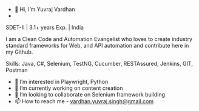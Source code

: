 - 👋 Hi, I’m Yuvraj Vardhan
- 
SDET-II | 3.1+ years Exp. | India

I am a Clean Code and Automation Evangelist who loves to create industry standard frameworks for Web, and API automation and contribute here in my Github.

Skills: Java, C#, Selenium, TestNG, Cucumber, RESTAssured, Jenkins, GIT, Postman

- 👀 I’m interested in Playwright, Python
- 🌱 I’m currently working on content creation
- 💞️ I’m looking to collaborate on Selenium framework building
- 📫 How to reach me - vardhan.yuvraj.singh@gmail.com

<!---
vardhanyuvraj/vardhanyuvraj is a ✨ special ✨ repository because its `README.md` (this file) appears on your GitHub profile.
You can click the Preview link to take a look at your changes.
--->
